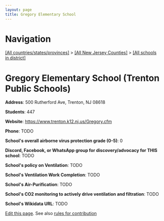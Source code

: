 ```yaml
---
layout: page
title: Gregory Elementary School
---
```

# Navigation

[[All countries/states/provinces]](../../../..) > [[All New Jersey Counties]](../../..) > [[All schools in district]](..)

# Gregory Elementary School (Trenton Public Schools)

**Address**: 500 Rutherford Ave, Trenton, NJ 08618

**Students**: 447

**Website**: <https://www.trenton.k12.nj.us/Gregory.cfm>

**Phone**: TODO

**School's overall airborne virus protection grade (0-5)**: 0

**Discord, Facebook, or WhatsApp group for discovery/advocacy for THIS school**: TODO

**School's policy on Ventilation**: TODO

**School's Ventilation Work Completion**: TODO

**School's Air-Purification**: TODO

**School's CO2 monitoring to actively drive ventilation and filtration**: TODO

**School's Wikidata URL**: TODO


[Edit this page](https://github.com/ventilate-schools/NJ/edit/main/./Mercer/Trenton_Public_Schools/Gregory_Elementary_School.md). See also [rules for contribution](../../../contribution-rules/)